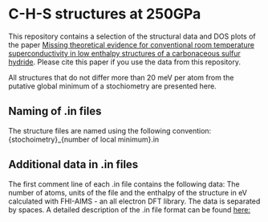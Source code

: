 # C-H-S structures at 250GPa
This repository contains a selection of the structural data and DOS plots of the paper [Missing theoretical evidence for conventional room temperature superconductivity in low enthalpy structures of a
carbonaceous sulfur hydride](https://www.overleaf.com). Please cite this paper if you use the data from this repository.

All structures that do not differ more than 20 meV per atom from the putative global minimum
of a stochiometry are presented here.

## Naming of .in files
The structure files are named using the following convention:
{stochoimetry}_{number of local minimum}.in

## Additional data in .in files
The first comment line of each .in file contains the following data:
The number of atoms, units of the file and the enthalpy of the structure in eV calculated
with FHI-AIMS - an all electron DFT library. The data is separated by spaces. A detailed
description of the .in file format can be found [here:](https://ndownloader.figshare.com/files/22871930)
